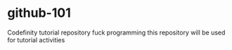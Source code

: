 # github-101
Codefinity tutorial repository
fuck programming
this repository will be used for tutorial activities
